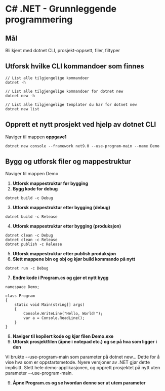 # C# .NET - Grunnleggende programmering

## Mål
Bli kjent med dotnet CLI, prosjekt-oppsett, filer, filtyper

## Utforsk hvilke CLI kommandoer som finnes
```
// List alle tilgjengelige kommandoer
dotnet -h

// List alle tilgjengelige kommandoer for dotnet new
dotnet new -h

// List alle tilgjengelige templater du har for dotnet new
dotnet new list
```

## Opprett et nytt prosjekt ved hjelp av dotnet CLI
Naviger til mappen **oppgave1**

```
dotnet new console --framework net9.0 --use-program-main --name Demo

```

## Bygg og utforsk filer og mappestruktur

Naviger til mappen Demo

1. **Utforsk mappestruktur før bygging**
2. **Bygg kode for debug**

```
dotnet build -c Debug
```
3. **Utforsk mappestruktur etter bygging (debug)**

```
dotnet build -c Release
```
4. **Utforsk mappestruktur etter bygging (produksjon)**

```
dotnet clean -c Debug
dotnet clean -c Release
dotnet publish -c Release
```
5. **Utforsk mappestruktur etter publish produksjon**
6. **Slett mappene bin og obj og kjør build kommando på nytt**

```
dotnet run -c Debug
```

7. **Endre kode i Program.cs og gjør et nytt bygg**
```
namespace Demo;

class Program
{
    static void Main(string[] args)
    {
        Console.WriteLine("Hello, World!");
        var a = Console.ReadLine();
    }
}
```

8. **Naviger til kopilert kode og kjør filen Demo.exe**
9. **Utforsk prosjektfilen (åpne i notepad etc.) og se på hva som ligger i den**

Vi brukte --use-program-main som parameter på dotnet new... Dette for å vise hva som er oppstartsmetode. Nyere versjoner av .NET gjør dette implisitt. Slett hele demo-applikasjonen, og opprett prosjektet på nytt uten parameter --use-program-main.

9. **Åpne Program.cs og se hvordan denne ser ut utem parameter**
